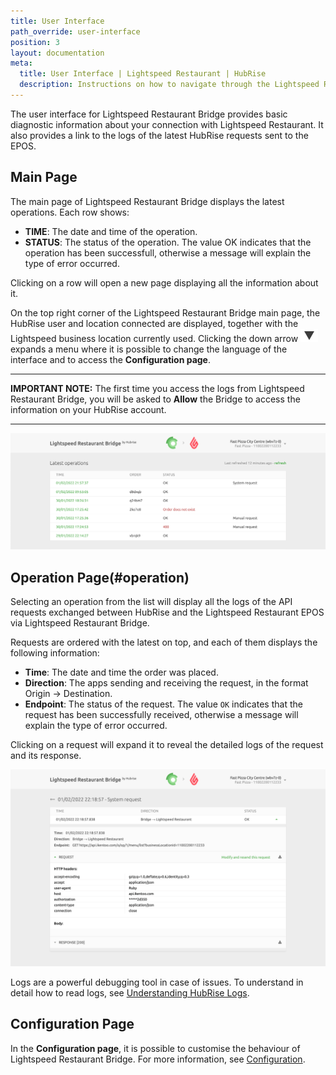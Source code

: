 ```yaml
---
title: User Interface
path_override: user-interface
position: 3
layout: documentation
meta:
  title: User Interface | Lightspeed Restaurant | HubRise
  description: Instructions on how to navigate through the Lightspeed Restaurant Bridge user interface. Connect apps and synchronise your data.
---
```


The user interface for Lightspeed Restaurant Bridge provides basic diagnostic information about your connection with Lightspeed Restaurant.
It also provides a link to the logs of the latest HubRise requests sent to the EPOS.

## Main Page

The main page of Lightspeed Restaurant Bridge displays the latest operations. Each row shows:

- **TIME**: The date and time of the operation.
- **STATUS**: The status of the operation. The value OK indicates that the operation has been successfull, otherwise a message will explain the type of error occurred.

Clicking on a row will open a new page displaying all the information about it.

On the top right corner of the Lightspeed Restaurant Bridge main page, the HubRise user and location connected are displayed, together with the Lightspeed business location currently used. Clicking the down arrow <InlineImage width="28" height="21">![Down arrow icon](../images/001-arrow.jpg)</InlineImage> expands a menu where it is possible to change the language of the interface and to access the **Configuration page**.

---

**IMPORTANT NOTE:** The first time you access the logs from Lightspeed Restaurant Bridge, you will be asked to **Allow** the Bridge to access the information on your HubRise account.

---

![Main page](./images/003-2x-main-page-truncated.png)

## Operation Page(#operation)

Selecting an operation from the list will display all the logs of the API requests exchanged between HubRise and the Lightspeed Restaurant EPOS via Lightspeed Restaurant Bridge.

Requests are ordered with the latest on top, and each of them displays the following information:

- **Time**: The date and time the order was placed.
- **Direction**: The apps sending and receiving the request, in the format Origin → Destination.
- **Endpoint**: The status of the request. The value `OK` indicates that the request has been successfully received, otherwise a message will explain the type of error occurred.

Clicking on a request will expand it to reveal the detailed logs of the request and its response.

![Order page](./images/005-2x-operations-page.png)

Logs are a powerful debugging tool in case of issues. To understand in detail how to read logs, see [Understanding HubRise Logs](/docs/hubrise-logs/overview).

## Configuration Page

In the **Configuration page**, it is possible to customise the behaviour of Lightspeed Restaurant Bridge.
For more information, see [Configuration](/apps/lightspeed-restaurant/configuration).
